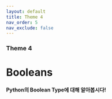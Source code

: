 ```yaml
---
layout: default
title: Theme 4
nav_order: 5
nav_exclude: false
---
```

### Theme 4
# Booleans
#### Python의 Boolean Type에 대해 알아봅시다! 